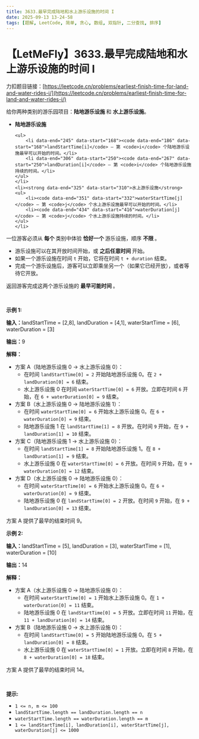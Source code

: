 ```yaml
---
title: 3633.最早完成陆地和水上游乐设施的时间 I
date: 2025-09-13 13-24-58
tags: [题解, LeetCode, 简单, 贪心, 数组, 双指针, 二分查找, 排序]
---
```


# 【LetMeFly】3633.最早完成陆地和水上游乐设施的时间 I

力扣题目链接：[https://leetcode.cn/problems/earliest-finish-time-for-land-and-water-rides-i/](https://leetcode.cn/problems/earliest-finish-time-for-land-and-water-rides-i/)

<p data-end="143" data-start="53">给你两种类别的游乐园项目：<strong data-end="122" data-start="108">陆地游乐设施&nbsp;</strong>和&nbsp;<strong data-end="142" data-start="127">水上游乐设施</strong>。</p>

<ul>
	<li data-end="163" data-start="147"><strong data-end="161" data-start="147">陆地游乐设施</strong>

	<ul>
		<li data-end="245" data-start="168"><code data-end="186" data-start="168">landStartTime[i]</code> – 第 <code>i</code> 个陆地游乐设施最早可以开始的时间。</li>
		<li data-end="306" data-start="250"><code data-end="267" data-start="250">landDuration[i]</code> – 第 <code>i</code> 个陆地游乐设施持续的时间。</li>
	</ul>
	</li>
	<li><strong data-end="325" data-start="310">水上游乐设施</strong>
	<ul>
		<li><code data-end="351" data-start="332">waterStartTime[j]</code> – 第 <code>j</code> 个水上游乐设施最早可以开始的时间。</li>
		<li><code data-end="434" data-start="416">waterDuration[j]</code> – 第 <code>j</code> 个水上游乐设施持续的时间。</li>
	</ul>
	</li>
</ul>

<p data-end="569" data-start="476">一位游客必须从&nbsp;<strong data-end="517" data-start="502">每个&nbsp;</strong>类别中体验 <strong>恰好</strong><strong data-end="536" data-start="528">一个&nbsp;</strong>游乐设施，顺序&nbsp;<strong data-end="566" data-start="550">不限&nbsp;</strong>。</p>

<ul>
	<li data-end="641" data-start="573">游乐设施可以在其开放时间开始，或&nbsp;<strong data-end="638" data-start="618">之后任意时间&nbsp;</strong>开始。</li>
	<li data-end="715" data-start="644">如果一个游乐设施在时间 <code>t</code> 开始，它将在时间 <code data-end="712" data-start="698">t + duration</code> 结束。</li>
	<li data-end="834" data-start="718">完成一个游乐设施后，游客可以立即乘坐另一个（如果它已经开放），或者等待它开放。</li>
</ul>

<p data-end="917" data-start="836">返回游客完成这两个游乐设施的&nbsp;<strong data-end="873" data-start="847">最早可能时间&nbsp;</strong>。</p>

<p>&nbsp;</p>

<p><strong class="example">示例 1:</strong></p>

<div class="example-block">
<p><strong>输入：</strong><span class="example-io">landStartTime = [2,8], landDuration = [4,1], waterStartTime = [6], waterDuration = [3]</span></p>

<p><strong>输出：</strong><span class="example-io">9</span></p>

<p><strong>解释：</strong></p>

<ul>
	<li data-end="181" data-start="145">方案 A（陆地游乐设施 0 → 水上游乐设施 0）：
	<ul>
		<li data-end="272" data-start="186">在时间 <code data-end="234" data-start="212">landStartTime[0] = 2</code> 开始陆地游乐设施 0。在 <code data-end="271" data-start="246">2 + landDuration[0] = 6</code> 结束。</li>
		<li data-end="392" data-start="277">水上游乐设施 0 在时间 <code data-end="327" data-start="304">waterStartTime[0] = 6</code> 开放。立即在时间 <code data-end="353" data-start="350">6</code> 开始，在 <code data-end="391" data-start="365">6 + waterDuration[0] = 9</code> 结束。</li>
	</ul>
	</li>
	<li data-end="432" data-start="396">方案 B（水上游乐设施 0 → 陆地游乐设施 1）：
	<ul>
		<li data-end="526" data-start="437">在时间 <code data-end="487" data-start="464">waterStartTime[0] = 6</code> 开始水上游乐设施 0。在 <code data-end="525" data-start="499">6 + waterDuration[0] = 9</code> 结束。</li>
		<li data-end="632" data-start="531">陆地游乐设施 1 在 <code data-end="574" data-start="552">landStartTime[1] = 8</code> 开放。在时间 <code data-end="593" data-start="590">9</code> 开始，在 <code data-end="631" data-start="605">9 + landDuration[1] = 10</code> 结束。</li>
	</ul>
	</li>
	<li data-end="672" data-start="636">方案 C（陆地游乐设施 1 → 水上游乐设施 0）：
	<ul>
		<li data-end="763" data-start="677">在时间 <code data-end="725" data-start="703">landStartTime[1] = 8</code> 开始陆地游乐设施 1。在 <code data-end="762" data-start="737">8 + landDuration[1] = 9</code> 结束。</li>
		<li data-end="873" data-start="768">水上游乐设施 0 在 <code data-end="814" data-start="791">waterStartTime[0] = 6</code> 开放。在时间 <code data-end="833" data-start="830">9</code> 开始，在 <code data-end="872" data-start="845">9 + waterDuration[0] = 12</code> 结束。</li>
	</ul>
	</li>
	<li data-end="913" data-start="877">方案 D（水上游乐设施 0 → 陆地游乐设施 0）：
	<ul>
		<li data-end="1007" data-start="918">在时间 <code data-end="968" data-start="945">waterStartTime[0] = 6</code> 开始水上游乐设施 0。在 <code data-end="1006" data-start="980">6 + waterDuration[0] = 9</code> 结束。</li>
		<li data-end="1114" data-start="1012">陆地游乐设施 0 在 <code data-end="1056" data-start="1034">landStartTime[0] = 2</code> 开放。在时间 <code data-end="1075" data-start="1072">9</code> 开始，在 <code data-end="1113" data-start="1087">9 + landDuration[0] = 13</code> 结束。</li>
	</ul>
	</li>
</ul>

<p data-end="1161" data-is-last-node="" data-is-only-node="" data-start="1116">方案 A 提供了最早的结束时间 9。</p>
</div>

<p><strong class="example">示例 2:</strong></p>

<div class="example-block">
<p><strong>输入：</strong><span class="example-io">landStartTime = [5], landDuration = [3], waterStartTime = [1], waterDuration = [10]</span></p>

<p><strong>输出：</strong><span class="example-io">14</span></p>

<p><strong>解释：</strong></p>

<ul data-end="1589" data-start="1086">
	<li data-end="1124" data-start="1088">方案 A（水上游乐设施 0 → 陆地游乐设施 0）：
	<ul>
		<li data-end="1219" data-start="1129">在时间 <code data-end="1179" data-start="1156">waterStartTime[0] = 1</code> 开始水上游乐设施 0。在 <code data-end="1218" data-start="1191">1 + waterDuration[0] = 11</code> 结束。</li>
		<li data-end="1338" data-start="1224">陆地游乐设施 0 在 <code data-end="1268" data-start="1246">landStartTime[0] = 5</code> 开放。立即在时间 <code data-end="1295" data-start="1291">11</code> 开始，在 <code data-end="1337" data-start="1310">11 + landDuration[0] = 14</code> 结束。</li>
	</ul>
	</li>
	<li data-end="1378" data-start="1342">方案 B（陆地游乐设施 0 → 水上游乐设施 0）：
	<ul>
		<li data-end="1469" data-start="1383">在时间 <code data-end="1431" data-start="1409">landStartTime[0] = 5</code> 开始陆地游乐设施 0。在 <code data-end="1468" data-start="1443">5 + landDuration[0] = 8</code> 结束。</li>
		<li data-end="1589" data-start="1474">水上游乐设施 0 在 <code data-end="1520" data-start="1497">waterStartTime[0] = 1</code> 开放。立即在时间 <code data-end="1546" data-start="1543">8</code> 开始，在 <code data-end="1588" data-start="1561">8 + waterDuration[0] = 18</code> 结束。</li>
	</ul>
	</li>
</ul>

<p data-end="1640" data-is-last-node="" data-is-only-node="" data-start="1591">方案 A 提供了最早的结束时间 14。<strong>​​​​​​​</strong></p>
</div>

<p>&nbsp;</p>

<p><strong>提示:</strong></p>

<ul>
	<li data-end="38" data-start="16"><code data-end="36" data-start="16">1 &lt;= n, m &lt;= 100</code></li>
	<li data-end="93" data-start="41"><code data-end="91" data-start="41">landStartTime.length == landDuration.length == n</code></li>
	<li data-end="150" data-start="96"><code data-end="148" data-start="96">waterStartTime.length == waterDuration.length == m</code></li>
	<li data-end="237" data-start="153"><code data-end="235" data-start="153">1 &lt;= landStartTime[i], landDuration[i], waterStartTime[j], waterDuration[j] &lt;= 1000</code></li>
</ul>


    